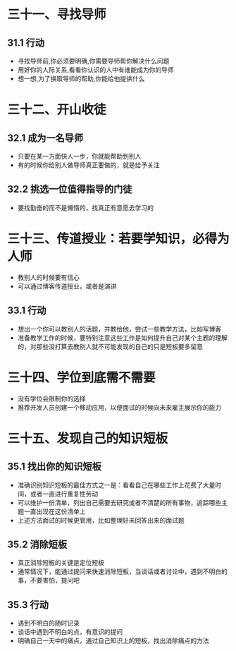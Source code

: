 # 三十一、寻找导师

## 31.1 行动

- 寻找导师前,你必须要明确,你需要导师帮你解决什么问题
- 用好你的人际关系,看看你认识的人中有谁能成为你的导师
- 想一想,为了换取导师的帮助,你能给他提供什么

# 三十二、开山收徒

## 32.1 成为一名导师

- 只要在某一方面快人一步，你就能帮助到别人
- 有的时候你给别人做导师真正要做的，就是给予关注

## 32.2 挑选一位值得指导的门徒

- 要找勤奋的而不是懒惰的，找真正有意愿去学习的

# 三十三、传道授业：若要学知识，必得为人师

- 教别人的时候要有信心
- 可以通过博客传道授业，或者是演讲

## 33.1 行动

- 想出一个你可以教别人的话题，并教给他，尝试一些教学方法，比如写博客
- 准备教学工作的时候，要特别注意这些工作是如何提升自己对某个主题的理解的，对那些没打算去教别人就不可能发现的自己的只是短板要多留意

# 三十四、学位到底需不需要

- 没有学位会限制你的选择
- 推荐开发人员创建一个移动应用，以便面试的时候向未来雇主展示你的能力

# 三十五、发现自己的知识短板

## 35.1 找出你的知识短板

- 准确识别知识短板的最佳方式之一是：看看自己在哪些工作上花费了大量时间，或者一直进行重复性劳动
- 可以维护一份清单，列出自己需要去研究或者不清楚的所有事物，追踪哪些主题一直出现在这份清单上
- 上述方法面试的时候更管用，比如整理好未回答出来的面试题

## 35.2 消除短板

- 真正消除短板的关键是定位短板
- 通常情况下，能通过提问来快速消除短板，当谈话或者讨论中，遇到不明白的事，不要害怕，提问吧

## 35.3 行动

- 遇到不明白的随时记录
- 谈话中遇到不明白的点，有意识的提问
- 明确自己一天中的痛点，通过自己知识上的短板，找出消除痛点的方法


